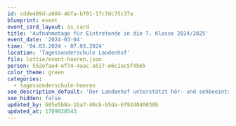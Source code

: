 ```yaml
---
id: cdde409d-a604-46fa-b701-17c7dc75c37a
blueprint: event
event_card_layout: as_card
title: 'Aufnahmetage für Eintretende in die 7. Klasse 2024/2025'
event_date: '2024-03-04'
time: '04.03.2024 - 07.03.2024'
location: 'Tagessonderschule Landenhof'
file: lottie/event-hoeren.json
person: 552efae4-ef74-4aac-a517-e6c1ac5f4b65
color_theme: green
categories:
  - tagessonderschule-hoeren
seo_description_default: 'Der Landenhof unterstützt hör- und sehbeeinträchtigte Kinder & Jugendliche in ihrem selbstbestimmten Leben durch Förderung ihrer Fähigkeiten & Entwicklung'
seo_hidden: false
updated_by: 685e5b8a-1ba7-40cb-b5da-6f92d040030b
updated_at: 1709028543
---
```

